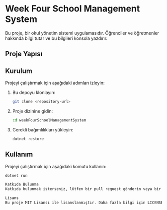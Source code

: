 # Week Four School Management System

Bu proje, bir okul yönetim sistemi uygulamasıdır. Öğrenciler ve öğretmenler hakkında bilgi tutar ve bu bilgileri konsola yazdırır.

## Proje Yapısı


## Kurulum

Projeyi çalıştırmak için aşağıdaki adımları izleyin:

1. Bu depoyu klonlayın:
    ```sh
    git clone <repository-url>
    ```
2. Proje dizinine gidin:
    ```sh
    cd weekFourSchoolManagementSystem
    ```
3. Gerekli bağımlılıkları yükleyin:
    ```sh
    dotnet restore
    ```

## Kullanım

Projeyi çalıştırmak için aşağıdaki komutu kullanın:
```sh
dotnet run

Katkıda Bulunma
Katkıda bulunmak isterseniz, lütfen bir pull request gönderin veya bir issue açın.

Lisans
Bu proje MIT Lisansı ile lisanslanmıştır. Daha fazla bilgi için LICENSE dosyasına bakın.




